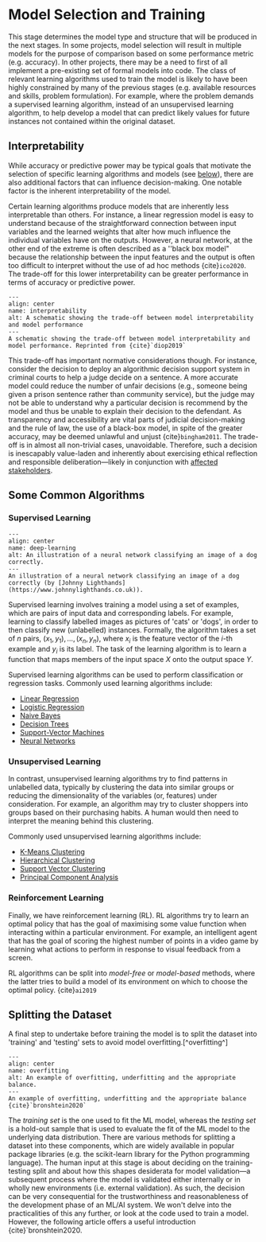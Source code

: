 # Model Selection and Training

This stage determines the model type and structure that will be produced in the next stages.
In some projects, model selection will result in multiple models for the purpose of comparison based on some performance metric (e.g. accuracy).
In other projects, there may be a need to first of all implement a pre-existing set of formal models into code.
The class of relevant learning algorithms used to train the model is likely to have been highly constrained by many of the previous stages (e.g. available resources and skills, problem formulation).
For example, where the problem demands a supervised learning algorithm, instead of an unsupervised learning algorithm, to help develop a model that can predict likely values for future instances not contained within the original dataset.

## Interpretability

While accuracy or predictive power may be typical goals that motivate the selection of specific learning algorithms and models (see [below](#some-common-algorithms)), there are also additional factors that can influence decision-making.
One notable factor is the inherent interpretability of the model.

Certain learning algorithms produce models that are inherently less interpretable than others.
For instance, a linear regression model is easy to understand because of the straightforward connection between input variables and the learned weights that alter how much influence the individual variables have on the outputs.
However, a neural network, at the other end of the extreme is often described as a ''black box model" because the relationship between the input features and the output is often too difficult to interpret without the use of ad hoc methods {cite}`ico2020`.
The trade-off for this lower interpretability can be greater performance in terms of accuracy or predictive power.

```{figure} /images/graphics/interpretability.png
---
align: center
name: interpretability
alt: A schematic showing the trade-off between model interpretability and model performance
---
A schematic showing the trade-off between model interpretability and model performance. Reprinted from {cite}`diop2019` 
```

This trade-off has important normative considerations though.
For instance, consider the decision to deploy an algorithmic decision support system in criminal courts to help a judge decide on a sentence.
A more accurate model could reduce the number of unfair decisions (e.g., someone being given a prison sentence rather than community service), but the judge may not be able to understand why a particular decision is recommend by the model and thus be unable to explain their decision to the defendant.
As transparency and accessibility are vital parts of judicial decision-making and the rule of law, the use of a black-box model, in spite of the greater accuracy, may be deemed unlawful and unjust {cite}`bingham2011`.
The trade-off is in almost all non-trivial cases, unavoidable.
Therefore, such a decision is inescapably value-laden and inherently about exercising ethical reflection and responsible deliberation—likely in conjunction with [affected stakeholders](../project_design/planning.md).

## Some Common Algorithms

### Supervised Learning

```{figure} /images/illustrations/deep-learning.png
---
align: center
name: deep-learning
alt: An illustration of a neural network classifying an image of a dog correctly.
---
An illustration of a neural network classifying an image of a dog correctly (by [Johnny Lighthands](https://www.johnnylighthands.co.uk)).
```

Supervised learning involves training a model using a set of examples, which are pairs of input data and corresponding labels.
For example, learning to classify labelled images as pictures of 'cats' or 'dogs', in order to then classify new (unlabelled) instances.
Formally, the algorithm takes a set of $n$ pairs, ${(x_1,y_1),...,(x_n,y_n)}$, where $x_i$ is the feature vector of the $i$-th example and $y_i$ is its label.
The task of the learning algorithm is to learn a function that maps members of the input space $X$ onto the output space $Y$.

Supervised learning algorithms can be used to perform classification or regression tasks.
Commonly used learning algorithms include:

- [Linear Regression](https://developers.google.com/machine-learning/glossary#linear-regression)
- [Logistic Regression](https://developers.google.com/machine-learning/glossary#logistic-regression)
- [Naive Bayes](https://en.wikipedia.org/wiki/Naive_Bayes_classifier)
- [Decision Trees](https://developers.google.com/machine-learning/glossary#decision-tree)
- [Support-Vector Machines](https://en.wikipedia.org/wiki/Support-vector_machine)
- [Neural Networks](https://en.wikipedia.org/wiki/Neural_network)

<!-- 
![](images/icons/../../../../../images/icons/linearregression.png)
![](images/icons/../../../../../images/icons/logisticregression.png)
![](images/icons/../../../../../images/icons/naivebayes.png)
![](images/icons/../../../../../images/icons/decisiontree.png)
![](images/icons/../../../../../images/icons/supportvector.png)
![](images/icons/../../../../../images/icons/neuralnetwork.png) -->

### Unsupervised Learning

In contrast, unsupervised learning algorithms try to find patterns in unlabelled data, typically by clustering the data into similar groups or reducing the dimensionality of the variables (or, features) under consideration. For example, an algorithm may try to cluster shoppers into groups based on their purchasing habits. A human would then need to interpret the meaning behind this clustering.

Commonly used unsupervised learning algorithms include:

- [K-Means Clustering](https://developers.google.com/machine-learning/glossary#k-means)
- [Hierarchical Clustering](https://developers.google.com/machine-learning/glossary#hierarchical-clustering)
- [Support Vector Clustering](https://en.wikipedia.org/wiki/Support-vector_machine)
- [Principal Component Analysis](https://en.wikipedia.org/wiki/Principal_component_analysis)

### Reinforcement Learning

Finally, we have reinforcement learning (RL). RL algorithms try to learn an optimal policy that has the goal of maximising some value function when interacting within a particular environment. For example, an intelligent agent that has the goal of scoring the highest number of points in a video game by learning what actions to perform in response to visual feedback from a screen.

RL algorithms can be split into *model-free* or *model-based* methods, where the latter tries to build a model of its environment on which to choose the optimal policy. {cite}`ai2019`

## Splitting the Dataset

A final step to undertake before training the model is to split the dataset into 'training' and 'testing' sets to avoid model overfitting.[^overfitting^]

```{figure} /images/graphics/overfitting.png
---
align: center
name: overfitting
alt: An example of overfitting, underfitting and the appropriate balance.
---
An example of overfitting, underfitting and the appropriate balance {cite}`bronshtein2020`
```

The *training set* is the one used to fit the ML model, whereas the *testing set* is a hold-out sample that is used to evaluate the fit of the ML model to the underlying data distribution.
There are various methods for splitting a dataset into these components, which are widely available in popular package libraries (e.g. the scikit-learn library for the Python programming language).
The human input at this stage is about deciding on the training-testing split and about how this shapes desiderata for model validation—a subsequent process where the model is validated either internally or in wholly new environments (i.e. external validation).
As such, the decision can be very consequential for the trustworthiness and reasonableness of the development phase of an ML/AI system.
We won't delve into the practicalities of this any further, or look at the code used to train a model.
However, the following article offers a useful introduction {cite}`bronshtein2020.

[^overfitting]: In short, overfitting occurs when a model is fit too closely to a specific set of data, likely leading to unnecessary complexity (e.g., too many features or parameters when compared to the number of observations). The model may perform very well on the training data, but perform poorly when presented with new observations.
